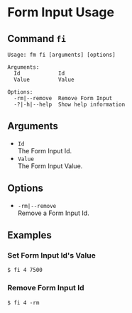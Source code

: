 # Form Input Usage
## Command `fi`
```
Usage: fm fi [arguments] [options]

Arguments:
  Id            Id
  Value         Value

Options:
  -rm|--remove  Remove Form Input
  -?|-h|--help  Show help information
```

## Arguments
- `Id`  
  The Form Input Id.
- `Value`  
  The Form Input Value.

## Options
- `-rm|--remove`  
Remove a Form Input Id.

## Examples

### Set Form Input Id's Value
```
$ fi 4 7500
```

### Remove Form Input Id
```
$ fi 4 -rm
```
